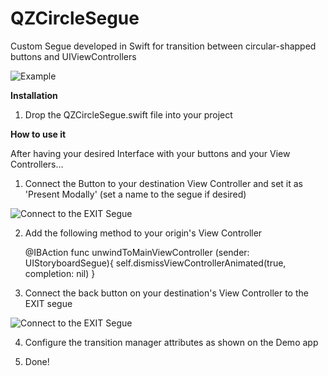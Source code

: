 # QZCircleSegue

Custom Segue developed in Swift for transition between circular-shapped buttons and UIViewControllers

![Example](https://www.dribba.com/external/QZCircleSegue/example.gif)


**Installation**

1) Drop the QZCircleSegue.swift file into your project 

**How to use it**

After having your desired Interface with your buttons and your View Controllers...

1) Connect the Button to your destination View Controller and set it as 'Present Modally' (set a name to the segue if desired)

![Connect to the EXIT Segue](https://www.dribba.com/external/QZCircleSegue/connect.jpg "Connect to the EXIT Segue")

2) Add the following method to your origin's View Controller

	@IBAction func unwindToMainViewController (sender: UIStoryboardSegue){
   		self.dismissViewControllerAnimated(true, completion: nil)
	}

3) Connect the back button on your destination's View Controller to the EXIT segue

![Connect to the EXIT Segue](https://www.dribba.com/external/QZCircleSegue/exit.jpg "Connect to the EXIT Segue")

4) Configure the transition manager attributes as shown on the Demo app

5) Done!



